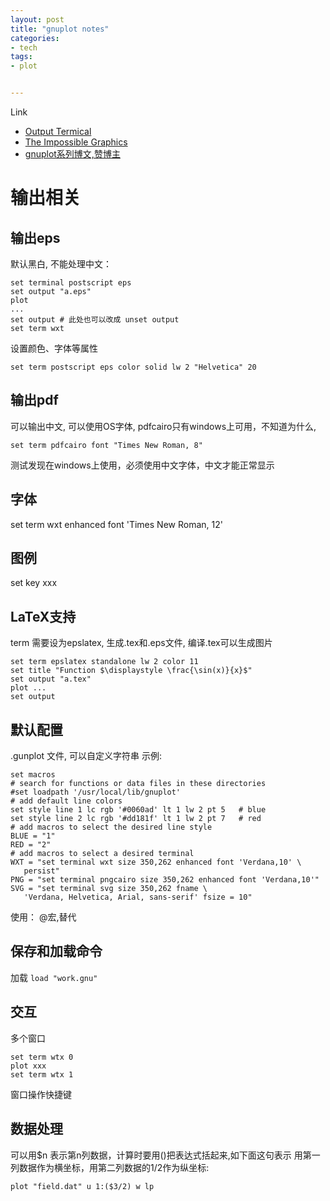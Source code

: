 ```yaml
---
layout: post
title: "gnuplot notes"
categories:
- tech
tags:
- plot


---
```


Link 
*   [Output Termical](http://www.gnuplotting.org/output-terminals/)
*   [The Impossible Graphics](http://www.phyast.pitt.edu/~zov1/gnuplot/html/intro.html)
*   [gnuplot系列博文,赞博主](http://blog.sciencenet.cn/home.php?mod=space&uid=373392&do=blog&view=me&classid=126484&from=space&page=1)

输出相关
========

输出eps
-------
默认黑白, 不能处理中文：

    set terminal postscript eps
    set output "a.eps"
    plot
    ...
    set output # 此处也可以改成 unset output
    set term wxt

设置颜色、字体等属性

    set term postscript eps color solid lw 2 "Helvetica" 20

输出pdf
-------
可以输出中文, 可以使用OS字体, pdfcairo只有windows上可用，不知道为什么,

    set term pdfcairo font "Times New Roman, 8"

测试发现在windows上使用，必须使用中文字体，中文才能正常显示


字体
----
 set term wxt enhanced font 'Times New Roman, 12'

图例
----
 set key xxx

LaTeX支持
---------
term 需要设为epslatex, 生成.tex和.eps文件, 编译.tex可以生成图片

    set term epslatex standalone lw 2 color 11
    set title "Function $\displaystyle \frac{\sin(x)}{x}$"
    set output "a.tex"
    plot ...
    set output

默认配置
--------
.gunplot 文件, 可以自定义字符串
示例:

    set macros
    # search for functions or data files in these directories
    #set loadpath '/usr/local/lib/gnuplot'
    # add default line colors
    set style line 1 lc rgb '#0060ad' lt 1 lw 2 pt 5   # blue
    set style line 2 lc rgb '#dd181f' lt 1 lw 2 pt 7   # red
    # add macros to select the desired line style
    BLUE = "1"
    RED = "2"
    # add macros to select a desired terminal
    WXT = "set terminal wxt size 350,262 enhanced font 'Verdana,10' \
       persist"
    PNG = "set terminal pngcairo size 350,262 enhanced font 'Verdana,10'"
    SVG = "set terminal svg size 350,262 fname \
       'Verdana, Helvetica, Arial, sans-serif' fsize = 10"

使用：
@宏,替代

保存和加载命令
--------------
加载 `load "work.gnu"`

交互
----
多个窗口

    set term wtx 0
    plot xxx
    set term wtx 1

窗口操作快捷键

数据处理
-------
可以用$n 表示第n列数据，计算时要用()把表达式括起来,如下面这句表示
用第一列数据作为横坐标，用第二列数据的1/2作为纵坐标:

    plot "field.dat" u 1:($3/2) w lp

